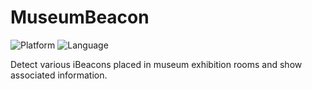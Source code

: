 
# MuseumBeacon
<p align="left">
  <img alt="Platform" src="https://img.shields.io/badge/iOS-000000?style=for-the-badge&logo=ios&logoColor=white&style=flat-square"/>
  <img alt="Language" src="https://img.shields.io/badge/Swift-FA7343?style=for-the-badge&logo=swift&logoColor=white&style=plastic"/>
</p>


Detect various iBeacons placed in museum exhibition rooms and show associated information.













